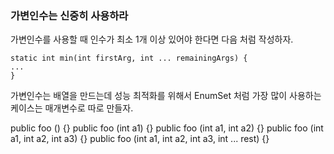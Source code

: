 ### 가변인수는 신중히 사용하라

가변인수를 사용할 때 인수가 최소 1개 이상 있어야 한다면 다음 처럼 작성하자.

```
static int min(int firstArg, int ... remainingArgs) {
...
}

```

가변인수는 배열을 만드는데 성능 최적화를 위해서 EnumSet 처럼 가장 많이 사용하는 케이스는 매개변수로 따로 만들자.

public foo () {}
public foo (int a1) {}
public foo (int a1, int a2) {}
public foo (int a1, int a2, int a3) {}
public foo (int a1, int a2, int a3, int ... rest) {}

